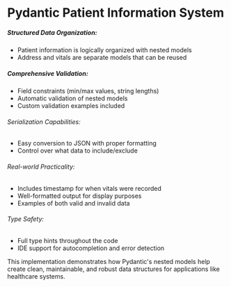 # Pydantic Patient Information System

##### Structured Data Organization:
- Patient information is logically organized with nested models
- Address and vitals are separate models that can be reused

##### Comprehensive Validation:
- Field constraints (min/max values, string lengths)
- Automatic validation of nested models
- Custom validation examples included

###### Serialization Capabilities:
- Easy conversion to JSON with proper formatting
- Control over what data to include/exclude

###### Real-world Practicality:
- Includes timestamp for when vitals were recorded
- Well-formatted output for display purposes
- Examples of both valid and invalid data

###### Type Safety:
- Full type hints throughout the code
- IDE support for autocompletion and error detection

This implementation demonstrates how Pydantic's nested models help create clean, maintainable, and robust data structures for applications like healthcare systems.
